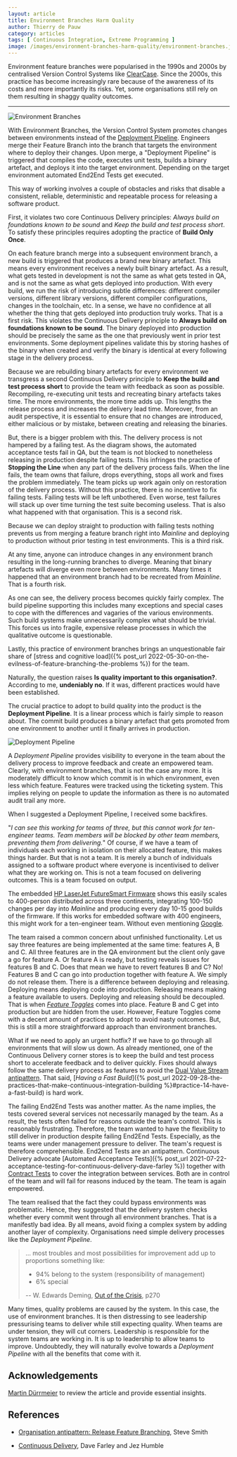 ```yaml
---
layout: article
title: Environment Branches Harm Quality
author: Thierry de Pauw
category: articles
tags: [ Continuous Integration, Extreme Programming ]
image: /images/environment-branches-harm-quality/environment-branches.jpg
---
```


Environment feature branches were popularised in the 1990s and 2000s by centralised Version Control Systems like [ClearCase](https://en.wikipedia.org/wiki/IBM_DevOps_Code_ClearCase). Since the 2000s, this practice has become increasingly rare because of the awareness of its costs and more importantly its risks. Yet, some organisations still rely on them resulting in shaggy quality outcomes.

---

![Environment Branches](/images/environment-branches-harm-quality/environment-branches.jpg)

With Environment Branches, the Version Control System promotes changes between environments instead of the [Deployment Pipeline](https://continuousdelivery.com/implementing/patterns/). Engineers merge their Feature Branch into the branch that targets the environment where to deploy their changes. Upon merge, a "Deployment Pipeline" is triggered that compiles the code, executes unit tests, builds a binary artefact, and deploys it into the target environment. Depending on the target environment automated End2End Tests get executed.

This way of working involves a couple of obstacles and risks that disable a consistent, reliable, deterministic and repeatable process for releasing a software product.

First, it violates two core Continuous Delivery principles: *Always build on foundations known to be sound* and *Keep the build and test process short*. To satisfy these principles requires adopting the practice of **Build Only Once**.

On each feature branch merge into a subsequent environment branch, a new build is triggered that produces a brand new binary artefact. This means every environment receives a newly built binary artefact. As a result, what gets tested in development is not the same as what gets tested in QA, and is not the same as what gets deployed into production. With every build, we run the risk of introducing subtle differences: different compiler versions, different library versions, different compiler configurations, changes in the toolchain, etc. In a sense, we have no confidence at all whether the thing that gets deployed into production truly works. That is a first risk. This violates the Continuous Delivery principle to **Always build on foundations known to be sound**. The binary deployed into production should be precisely the same as the one that previously went in prior test environments. Some deployment pipelines validate this by storing hashes of the binary when created and verify the binary is identical at every following stage in the delivery process.

Because we are rebuilding binary artefacts for every environment we transgress a second Continuous Delivery principle to **Keep the build and test process short** to provide the team with feedback as soon as possible. Recompiling, re-executing unit tests and recreating binary artefacts takes time. The more environments, the more time adds up. This lengths the release process and increases the delivery lead time. Moreover, from an audit perspective, it is essential to ensure that no changes are introduced, either malicious or by mistake, between creating and releasing the binaries.

But, there is a bigger problem with this. The delivery process is not hampered by a failing test. As the diagram shows, the automated acceptance tests fail in QA, but the team is not blocked to nonetheless releasing in production despite failing tests. This infringes the practice of **Stopping the Line** when any part of the delivery process fails. When the line fails, the team owns that failure, drops everything, stops all work and fixes the problem immediately. The team picks up work again only on restoration of the delivery process. Without this practice, there is no incentive to fix failing tests. Failing tests will be left unbothered. Even worse, test failures will stack up over time turning the test suite becoming useless. That is also what happened with that organisation. This is a second risk.

Because we can deploy straight to production with failing tests nothing prevents us from merging a feature branch right into *Mainline* and deploying to production without prior testing in test environments. This is a third risk.

At any time, anyone can introduce changes in any environment branch resulting in the long-running branches to diverge. Meaning that binary artefacts will diverge even more between environments. Many times it happened that an environment branch had to be recreated from *Mainline*. That is a fourth risk.

As one can see, the delivery process becomes quickly fairly complex. The build pipeline supporting this includes many exceptions and special cases to cope with the differences and vagaries of the various environments. Such build systems make unnecessarily complex what should be trivial. This forces us into fragile, expensive release processes in which the qualitative outcome is questionable.

Lastly, this practice of environment branches brings an unquestionable fair share of [stress and cognitive load]({% post_url 2022-05-30-on-the-evilness-of-feature-branching-the-problems %}) for the team.

Naturally, the question raises **Is quality important to this organisation?**. According to me, **undeniably no**. If it was, different practices would have been established.

The crucial practice to adopt to build quality into the product is the **Deployment Pipeline**. It is a linear process which is fairly simple to reason about. The commit build produces a binary artefact that gets promoted from one environment to another until it finally arrives in production.

![Deployment Pipeline](/images/environment-branches-harm-quality/deployment-pipeline.jpg)

A *Deployment Pipeline* provides visibility to everyone in the team about the delivery process to improve feedback and create an empowered team. Clearly, with environment branches, that is not the case any more. It is moderately difficult to know which commit is in which environment, even less which feature. Features were tracked using the ticketing system. This implies relying on people to update the information as there is no automated audit trail any more.

When I suggested a Deployment Pipeline, I received some backfires.

"*I can see this working for teams of three, but this cannot work for ten-engineer teams. Team members will be blocked by other team members, preventing them from delivering.*" Of course, if we have a team of individuals each working in isolation on their allocated feature, this makes things harder. But that is not a team. It is merely a bunch of individuals assigned to a software product where everyone is incentivised to deliver what they are working on. This is not a team focused on delivering outcomes. This is a team focused on output.

The embedded [HP LaserJet FutureSmart Firmware](https://app.thestorygraph.com/books/c6e126e5-1ffe-4736-9bcb-f1b80cb412c9) shows this easily scales to 400-person distributed across three continents, integrating 100-150 changes per day into *Mainline* and producing every day 10-15 good builds of the firmware. If this works for embedded software with 400 engineers, this might work for a ten-engineer team. Without even mentioning [Google](https://research.google/pubs/why-google-stores-billions-of-lines-of-code-in-a-single-repository/).

The team raised a common concern about unfinished functionality. Let us say three features are being implemented at the same time: features A, B and C. All three features are in the QA environment but the client only gave a go for feature A. Or feature A is ready, but testing reveals issues for features B and C. Does that mean we have to revert features B and C? No! Features B and C can go into production together with feature A. We simply do not release them. There is a difference between deploying and releasing. Deploying means deploying code into production. Releasing means making a feature available to users. Deploying and releasing should be decoupled. That is when [*Feature Toggles*](https://martinfowler.com/articles/feature-toggles.html) comes into place. Feature B and C get into production but are hidden from the user. However, Feature Toggles come with a decent amount of practices to adopt to avoid nasty outcomes. But, this is still a more straightforward approach than environment branches.

What if we need to apply an urgent hotfix? If we have to go through all environments that will slow us down. As already mentioned, one of the Continuous Delivery corner stores is to keep the build and test process short to accelerate feedback and to deliver quickly. Fixes should always follow the same delivery process as features to avoid the [Dual Value Stream antipattern](https://www.stevesmith.tech/blog/organisation-antipattern-dual-value-streams/). That said, [*Having a Fast Build*]({% post_url 2022-09-28-the-practices-that-make-continuous-integration-building %}#practice-14-have-a-fast-build) is hard work.

The failing End2End Tests was another matter. As the name implies, the tests covered several services not necessarily managed by the team. As a result, the tests often failed for reasons outside the team's control. This is reasonably frustrating. Therefore, the team wanted to have the flexibility to still deliver in production despite failing End2End Tests. Especially, as the teams were under management pressure to deliver. The team's request is therefore comprehensible. End2end Tests are an antipattern. Continuous Delivery advocate [Automated Acceptance Tests]({% post_url 2021-07-22-acceptance-testing-for-continuous-delivery-dave-farley %}) together with [Contract Tests](https://martinfowler.com/bliki/ContractTest.html) to cover the integration between services. Both are in control of the team and will fail for reasons induced by the team. The team is again empowered.

The team realised that the fact they could bypass environments was problematic. Hence, they suggested that the delivery system checks whether every commit went through all environment branches. That is a manifestly bad idea. By all means, avoid fixing a complex system by adding another layer of complexity. Organisations need simple delivery processes like the *Deployment Pipeline*.

> ... most troubles and most possibilities for improvement add up to proportions something like:
> 
> - 94% belong to the system (responsibility of management)
> - 6% special
> 
> -- W. Edwards Deming, [Out of the Crisis](https://app.thestorygraph.com/books/b79ebdec-b267-4585-9af4-b5b68b30f5e5), p270

Many times, quality problems are caused by the system. In this case, the use of environment branches. It is then distressing to see leadership pressurising teams to deliver while still expecting quality. When teams are under tension, they will cut corners. Leadership is responsible for the system teams are working in. It is up to leadership to allow teams to improve. Undoubtedly, they will naturally evolve towards a *Deployment Pipeline* with all the benefits that come with it.

## Acknowledgements

[Martin Dürrmeier](https://www.linkedin.com/in/martinduerrmeier/) to review the article and provide essential insights.

## References

- [Organisation antipattern: Release Feature Branching](https://www.stevesmith.tech/blog/organisation-antipattern-release-feature-branching/), Steve Smith

- [Continuous Delivery](https://app.thestorygraph.com/books/77eb0975-4194-42e7-9db3-005d4250940f), Dave Farley and Jez Humble
